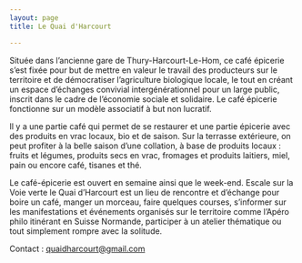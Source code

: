 ```yaml
---
layout: page
title: Le Quai d'Harcourt

---
```


Située dans l’ancienne gare de Thury-Harcourt-Le-Hom, ce café épicerie s’est fixée pour but de mettre en valeur le travail des producteurs sur le territoire et de démocratiser l’agriculture biologique locale, le tout en créant un espace d’échanges convivial intergénérationnel pour un large public, inscrit dans le cadre de l’économie sociale et solidaire. Le café épicerie fonctionne sur un modèle associatif à but non lucratif.

Il y a une partie café qui permet de se restaurer et une partie épicerie avec des produits en vrac locaux, bio et de saison. Sur la terrasse extérieure, on peut profiter à la belle saison d’une collation, à base de produits locaux : fruits et légumes, produits secs en vrac, fromages et produits laitiers, miel, pain ou encore café, tisanes et thé.

Le café-épicerie est ouvert en semaine ainsi que le week-end. Escale sur la Voie verte le Quai d’Harcourt est un lieu de rencontre et d’échange pour boire un café, manger un morceau, faire quelques courses, s’informer sur les manifestations et événements organisés sur le territoire comme l’Apéro philo itinérant en Suisse Normande, participer à un atelier thématique ou tout simplement rompre avec la solitude.

Contact : quaidharcourt@gmail.com

